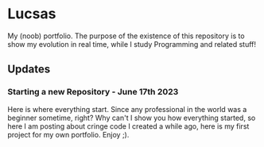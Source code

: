 # Lucsas
My (noob) portfolio. The purpose of the existence of this repository is to show my evolution in real time, while I study Programming and related stuff! 

<h2>
    Updates
</h2>

<h3>
    Starting a new Repository - June 17th 2023
</h3>

<p>
    Here is where everything start. Since any professional in the world was a beginner sometime, right? Why can't I show you how everything started, so here I am posting about cringe code I created a while ago, here is my first project for my own portfolio. Enjoy ;).
</p>